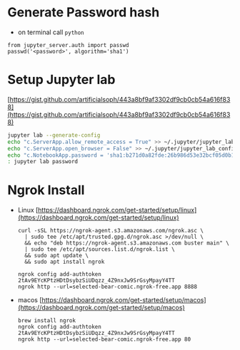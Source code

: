 # Generate Password hash
- on terminal call `python`
```
from jupyter_server.auth import passwd
passwd('<password>', algorithm='sha1')
```

# Setup Jupyter lab 


[https://gist.github.com/artificialsoph/443a8bf9af3302df9cb0cb54a616f838](https://gist.github.com/artificialsoph/443a8bf9af3302df9cb0cb54a616f838)


```bash
jupyter lab --generate-config
echo "c.ServerApp.allow_remote_access = True" >> ~/.jupyter/jupyter_lab_config.py
echo "c.ServerApp.open_browser = False" >> ~/.jupyter/jupyter_lab_config.py
echo "c.NotebookApp.password = 'sha1:b271d0a82fde:26b986d53e32bcf05d0b19f6c97f29dcf0604047'" >> ~/.jupyter/jupyter_lab_config.py
: jupyter lab password

```

# Ngrok Install
- Linux [https://dashboard.ngrok.com/get-started/setup/linux](https://dashboard.ngrok.com/get-started/setup/linux)
  ```
  curl -sSL https://ngrok-agent.s3.amazonaws.com/ngrok.asc \
	| sudo tee /etc/apt/trusted.gpg.d/ngrok.asc >/dev/null \
	&& echo "deb https://ngrok-agent.s3.amazonaws.com buster main" \
	| sudo tee /etc/apt/sources.list.d/ngrok.list \
	&& sudo apt update \
	&& sudo apt install ngrok

  ngrok config add-authtoken 2tAv9EYcKPtzHDtDsybzSiUDqzz_4Z9nxJw9SrGsyMpayY4TT
  ngrok http --url=selected-bear-comic.ngrok-free.app 8888
  ```
- macos [https://dashboard.ngrok.com/get-started/setup/macos](https://dashboard.ngrok.com/get-started/setup/macos)
  ```
  brew install ngrok
  ngrok config add-authtoken 2tAv9EYcKPtzHDtDsybzSiUDqzz_4Z9nxJw9SrGsyMpayY4TT
  ngrok http --url=selected-bear-comic.ngrok-free.app 80
  ```
  
